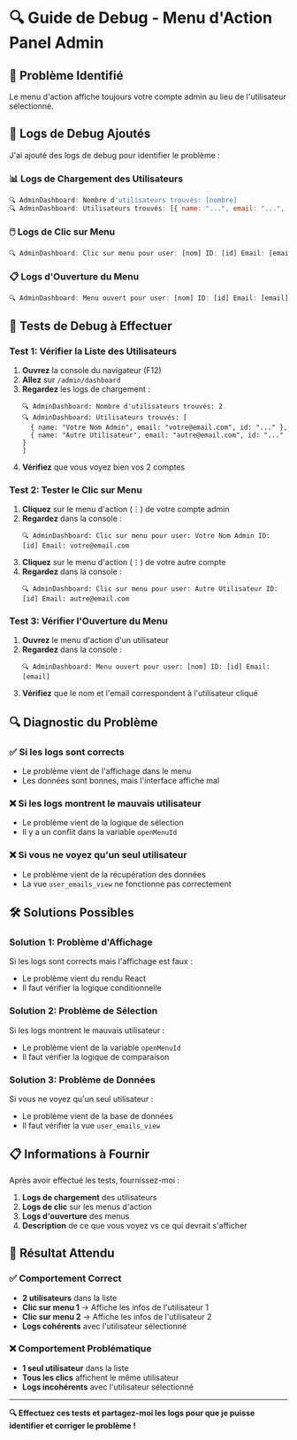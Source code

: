 # 🔍 Guide de Debug - Menu d'Action Panel Admin

## 🎯 **Problème Identifié**

Le menu d'action affiche toujours votre compte admin au lieu de l'utilisateur sélectionné.

## 🔧 **Logs de Debug Ajoutés**

J'ai ajouté des logs de debug pour identifier le problème :

### **📊 Logs de Chargement des Utilisateurs**
```javascript
🔍 AdminDashboard: Nombre d'utilisateurs trouvés: [nombre]
🔍 AdminDashboard: Utilisateurs trouvés: [{ name: "...", email: "...", id: "..." }]
```

### **🖱️ Logs de Clic sur Menu**
```javascript
🔍 AdminDashboard: Clic sur menu pour user: [nom] ID: [id] Email: [email]
```

### **📋 Logs d'Ouverture du Menu**
```javascript
🔍 AdminDashboard: Menu ouvert pour user: [nom] ID: [id] Email: [email]
```

## 🧪 **Tests de Debug à Effectuer**

### **Test 1: Vérifier la Liste des Utilisateurs**
1. **Ouvrez** la console du navigateur (F12)
2. **Allez** sur `/admin/dashboard`
3. **Regardez** les logs de chargement :
   ```
   🔍 AdminDashboard: Nombre d'utilisateurs trouvés: 2
   🔍 AdminDashboard: Utilisateurs trouvés: [
     { name: "Votre Nom Admin", email: "votre@email.com", id: "..." },
     { name: "Autre Utilisateur", email: "autre@email.com", id: "..." }
   ]
   ```
4. **Vérifiez** que vous voyez bien vos 2 comptes

### **Test 2: Tester le Clic sur Menu**
1. **Cliquez** sur le menu d'action (⋮) de votre compte admin
2. **Regardez** dans la console :
   ```
   🔍 AdminDashboard: Clic sur menu pour user: Votre Nom Admin ID: [id] Email: votre@email.com
   ```
3. **Cliquez** sur le menu d'action (⋮) de votre autre compte
4. **Regardez** dans la console :
   ```
   🔍 AdminDashboard: Clic sur menu pour user: Autre Utilisateur ID: [id] Email: autre@email.com
   ```

### **Test 3: Vérifier l'Ouverture du Menu**
1. **Ouvrez** le menu d'action d'un utilisateur
2. **Regardez** dans la console :
   ```
   🔍 AdminDashboard: Menu ouvert pour user: [nom] ID: [id] Email: [email]
   ```
3. **Vérifiez** que le nom et l'email correspondent à l'utilisateur cliqué

## 🔍 **Diagnostic du Problème**

### **✅ Si les logs sont corrects**
- Le problème vient de l'affichage dans le menu
- Les données sont bonnes, mais l'interface affiche mal

### **❌ Si les logs montrent le mauvais utilisateur**
- Le problème vient de la logique de sélection
- Il y a un conflit dans la variable `openMenuId`

### **❌ Si vous ne voyez qu'un seul utilisateur**
- Le problème vient de la récupération des données
- La vue `user_emails_view` ne fonctionne pas correctement

## 🛠️ **Solutions Possibles**

### **Solution 1: Problème d'Affichage**
Si les logs sont corrects mais l'affichage est faux :
- Le problème vient du rendu React
- Il faut vérifier la logique conditionnelle

### **Solution 2: Problème de Sélection**
Si les logs montrent le mauvais utilisateur :
- Le problème vient de la variable `openMenuId`
- Il faut vérifier la logique de comparaison

### **Solution 3: Problème de Données**
Si vous ne voyez qu'un seul utilisateur :
- Le problème vient de la base de données
- Il faut vérifier la vue `user_emails_view`

## 📋 **Informations à Fournir**

Après avoir effectué les tests, fournissez-moi :

1. **Logs de chargement** des utilisateurs
2. **Logs de clic** sur les menus d'action
3. **Logs d'ouverture** des menus
4. **Description** de ce que vous voyez vs ce qui devrait s'afficher

## 🎯 **Résultat Attendu**

### **✅ Comportement Correct**
- **2 utilisateurs** dans la liste
- **Clic sur menu 1** → Affiche les infos de l'utilisateur 1
- **Clic sur menu 2** → Affiche les infos de l'utilisateur 2
- **Logs cohérents** avec l'utilisateur sélectionné

### **❌ Comportement Problématique**
- **1 seul utilisateur** dans la liste
- **Tous les clics** affichent le même utilisateur
- **Logs incohérents** avec l'utilisateur sélectionné

---

**🔍 Effectuez ces tests et partagez-moi les logs pour que je puisse identifier et corriger le problème !**
